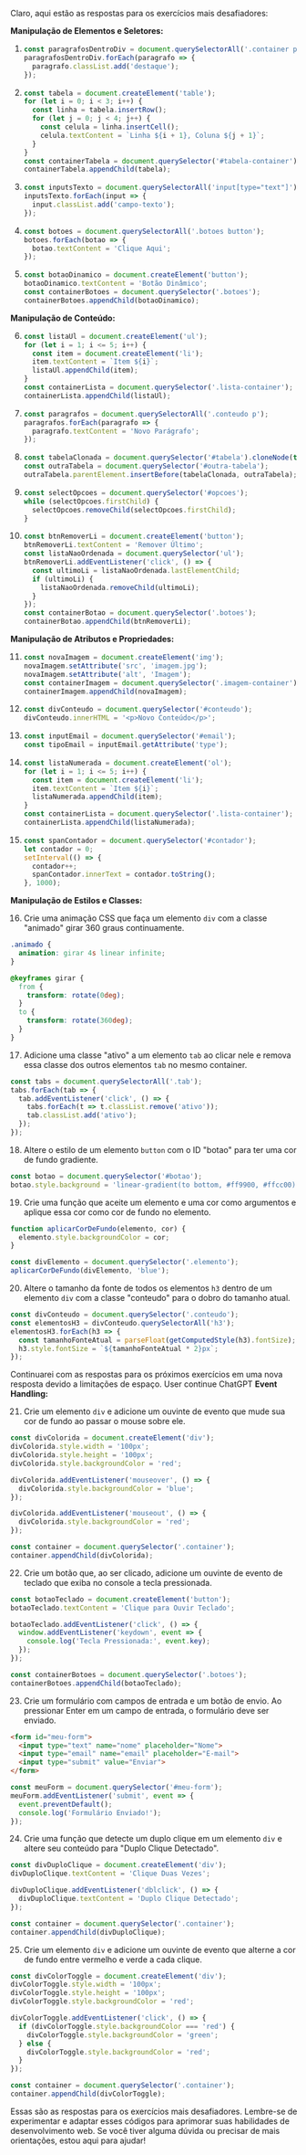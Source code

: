 
Claro, aqui estão as respostas para os exercícios mais desafiadores:

**Manipulação de Elementos e Seletores:**

1. ```javascript
   const paragrafosDentroDiv = document.querySelectorAll('.container p');
   paragrafosDentroDiv.forEach(paragrafo => {
     paragrafo.classList.add('destaque');
   });
   ```
2. ```javascript
   const tabela = document.createElement('table');
   for (let i = 0; i < 3; i++) {
     const linha = tabela.insertRow();
     for (let j = 0; j < 4; j++) {
       const celula = linha.insertCell();
       celula.textContent = `Linha ${i + 1}, Coluna ${j + 1}`;
     }
   }
   const containerTabela = document.querySelector('#tabela-container');
   containerTabela.appendChild(tabela);
   ```
3. ```javascript
   const inputsTexto = document.querySelectorAll('input[type="text"]');
   inputsTexto.forEach(input => {
     input.classList.add('campo-texto');
   });
   ```
4. ```javascript
   const botoes = document.querySelectorAll('.botoes button');
   botoes.forEach(botao => {
     botao.textContent = 'Clique Aqui';
   });
   ```
5. ```javascript
   const botaoDinamico = document.createElement('button');
   botaoDinamico.textContent = 'Botão Dinâmico';
   const containerBotoes = document.querySelector('.botoes');
   containerBotoes.appendChild(botaoDinamico);
   ```

**Manipulação de Conteúdo:**

6. ```javascript
   const listaUl = document.createElement('ul');
   for (let i = 1; i <= 5; i++) {
     const item = document.createElement('li');
     item.textContent = `Item ${i}`;
     listaUl.appendChild(item);
   }
   const containerLista = document.querySelector('.lista-container');
   containerLista.appendChild(listaUl);
   ```
7. ```javascript
   const paragrafos = document.querySelectorAll('.conteudo p');
   paragrafos.forEach(paragrafo => {
     paragrafo.textContent = 'Novo Parágrafo';
   });
   ```
8. ```javascript
   const tabelaClonada = document.querySelector('#tabela').cloneNode(true);
   const outraTabela = document.querySelector('#outra-tabela');
   outraTabela.parentElement.insertBefore(tabelaClonada, outraTabela);
   ```
9. ```javascript
   const selectOpcoes = document.querySelector('#opcoes');
   while (selectOpcoes.firstChild) {
     selectOpcoes.removeChild(selectOpcoes.firstChild);
   }
   ```
10. ```javascript
    const btnRemoverLi = document.createElement('button');
    btnRemoverLi.textContent = 'Remover Último';
    const listaNaoOrdenada = document.querySelector('ul');
    btnRemoverLi.addEventListener('click', () => {
      const ultimoLi = listaNaoOrdenada.lastElementChild;
      if (ultimoLi) {
        listaNaoOrdenada.removeChild(ultimoLi);
      }
    });
    const containerBotao = document.querySelector('.botoes');
    containerBotao.appendChild(btnRemoverLi);
    ```

**Manipulação de Atributos e Propriedades:**

11. ```javascript
    const novaImagem = document.createElement('img');
    novaImagem.setAttribute('src', 'imagem.jpg');
    novaImagem.setAttribute('alt', 'Imagem');
    const containerImagem = document.querySelector('.imagem-container');
    containerImagem.appendChild(novaImagem);
    ```
12. ```javascript
    const divConteudo = document.querySelector('#conteudo');
    divConteudo.innerHTML = '<p>Novo Conteúdo</p>';
    ```
13. ```javascript
    const inputEmail = document.querySelector('#email');
    const tipoEmail = inputEmail.getAttribute('type');
    ```
14. ```javascript
    const listaNumerada = document.createElement('ol');
    for (let i = 1; i <= 5; i++) {
      const item = document.createElement('li');
      item.textContent = `Item ${i}`;
      listaNumerada.appendChild(item);
    }
    const containerLista = document.querySelector('.lista-container');
    containerLista.appendChild(listaNumerada);
    ```
15. ```javascript
    const spanContador = document.querySelector('#contador');
    let contador = 0;
    setInterval(() => {
      contador++;
      spanContador.innerText = contador.toString();
    }, 1000);
    ```

**Manipulação de Estilos e Classes:**

16. Crie uma animação CSS que faça um elemento `div` com a classe "animado" girar 360 graus continuamente.
```css
.animado {
  animation: girar 4s linear infinite;
}

@keyframes girar {
  from {
    transform: rotate(0deg);
  }
  to {
    transform: rotate(360deg);
  }
}
```

17. Adicione uma classe "ativo" a um elemento `tab` ao clicar nele e remova essa classe dos outros elementos `tab` no mesmo container.
```javascript
const tabs = document.querySelectorAll('.tab');
tabs.forEach(tab => {
  tab.addEventListener('click', () => {
    tabs.forEach(t => t.classList.remove('ativo'));
    tab.classList.add('ativo');
  });
});
```

18. Altere o estilo de um elemento `button` com o ID "botao" para ter uma cor de fundo gradiente.
```javascript
const botao = document.querySelector('#botao');
botao.style.background = 'linear-gradient(to bottom, #ff9900, #ffcc00)';
```

19. Crie uma função que aceite um elemento e uma cor como argumentos e aplique essa cor como cor de fundo no elemento.
```javascript
function aplicarCorDeFundo(elemento, cor) {
  elemento.style.backgroundColor = cor;
}

const divElemento = document.querySelector('.elemento');
aplicarCorDeFundo(divElemento, 'blue');
```

20. Altere o tamanho da fonte de todos os elementos `h3` dentro de um elemento `div` com a classe "conteudo" para o dobro do tamanho atual.
```javascript
const divConteudo = document.querySelector('.conteudo');
const elementosH3 = divConteudo.querySelectorAll('h3');
elementosH3.forEach(h3 => {
  const tamanhoFonteAtual = parseFloat(getComputedStyle(h3).fontSize);
  h3.style.fontSize = `${tamanhoFonteAtual * 2}px`;
});
```

Continuarei com as respostas para os próximos exercícios em uma nova resposta devido a limitações de espaço.
User
continue
ChatGPT
**Event Handling:**

21. Crie um elemento `div` e adicione um ouvinte de evento que mude sua cor de fundo ao passar o mouse sobre ele.
```javascript
const divColorida = document.createElement('div');
divColorida.style.width = '100px';
divColorida.style.height = '100px';
divColorida.style.backgroundColor = 'red';

divColorida.addEventListener('mouseover', () => {
  divColorida.style.backgroundColor = 'blue';
});

divColorida.addEventListener('mouseout', () => {
  divColorida.style.backgroundColor = 'red';
});

const container = document.querySelector('.container');
container.appendChild(divColorida);
```

22. Crie um botão que, ao ser clicado, adicione um ouvinte de evento de teclado que exiba no console a tecla pressionada.
```javascript
const botaoTeclado = document.createElement('button');
botaoTeclado.textContent = 'Clique para Ouvir Teclado';

botaoTeclado.addEventListener('click', () => {
  window.addEventListener('keydown', event => {
    console.log('Tecla Pressionada:', event.key);
  });
});

const containerBotoes = document.querySelector('.botoes');
containerBotoes.appendChild(botaoTeclado);
```

23. Crie um formulário com campos de entrada e um botão de envio. Ao pressionar Enter em um campo de entrada, o formulário deve ser enviado.
```html
<form id="meu-form">
  <input type="text" name="nome" placeholder="Nome">
  <input type="email" name="email" placeholder="E-mail">
  <input type="submit" value="Enviar">
</form>
```
```javascript
const meuForm = document.querySelector('#meu-form');
meuForm.addEventListener('submit', event => {
  event.preventDefault();
  console.log('Formulário Enviado!');
});
```

24. Crie uma função que detecte um duplo clique em um elemento `div` e altere seu conteúdo para "Duplo Clique Detectado".
```javascript
const divDuploClique = document.createElement('div');
divDuploClique.textContent = 'Clique Duas Vezes';

divDuploClique.addEventListener('dblclick', () => {
  divDuploClique.textContent = 'Duplo Clique Detectado';
});

const container = document.querySelector('.container');
container.appendChild(divDuploClique);
```

25. Crie um elemento `div` e adicione um ouvinte de evento que alterne a cor de fundo entre vermelho e verde a cada clique.
```javascript
const divColorToggle = document.createElement('div');
divColorToggle.style.width = '100px';
divColorToggle.style.height = '100px';
divColorToggle.style.backgroundColor = 'red';

divColorToggle.addEventListener('click', () => {
  if (divColorToggle.style.backgroundColor === 'red') {
    divColorToggle.style.backgroundColor = 'green';
  } else {
    divColorToggle.style.backgroundColor = 'red';
  }
});

const container = document.querySelector('.container');
container.appendChild(divColorToggle);
```

Essas são as respostas para os exercícios mais desafiadores. Lembre-se de experimentar e adaptar esses códigos para aprimorar suas habilidades de desenvolvimento web. Se você tiver alguma dúvida ou precisar de mais orientações, estou aqui para ajudar!

